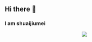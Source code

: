 ## Hi there 👋

### I am shuaijiumei
<div align="center"> <img src="https://metrics.lecoq.io/sun0225SUN?template=classic&config.timezone=Asia%2FShanghai"> </div>
<!--
**shuaijiumei/shuaijiumei** is a ✨ _special_ ✨ repository because its `README.md` (this file) appears on your GitHub profile.

Here are some ideas to get you started:

- 🔭 I’m currently working on ...
- 🌱 I’m currently learning ...
- 👯 I’m looking to collaborate on ...
- 🤔 I’m looking for help with ...
- 💬 Ask me about ...
- 📫 How to reach me: ...
- 😄 Pronouns: ...
- ⚡ Fun fact: ...
-->
